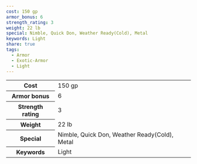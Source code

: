 ```yaml
---
cost: 150 gp
armor_bonus: 6
strength_rating: 3
weight: 22 lb
special: Nimble, Quick Don, Weather Ready(Cold), Metal
keywords: Light
share: true
tags:
  - Armor
  - Exotic-Armor
  - Light
---
```

<p><span dir="ltr" style="overflow-x: auto;"><table><tbody><tr><th dir="ltr">Cost</th><td dir="ltr">150 gp</td></tr><tr><th dir="ltr">Armor bonus</th><td dir="auto">6</td></tr><tr><th dir="ltr">Strength rating</th><td dir="auto">3</td></tr><tr><th dir="ltr">Weight</th><td dir="ltr">22 lb</td></tr><tr><th dir="ltr">Special</th><td dir="ltr">Nimble, Quick Don, Weather Ready(Cold), Metal</td></tr><tr><th dir="ltr">Keywords</th><td dir="ltr">Light</td></tr></tbody></table></span></p>